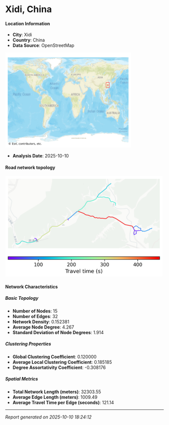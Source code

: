 # Xidi, China

#### Location Information

- **City**: Xidi
- **Country**: China
- **Data Source**: OpenStreetMap
<img src="Xidi_location.png" alt="Xidi Location Map" width="400" />

- **Analysis Date**: 2025-10-10

#### Road network topology

<img src="Xidi_network_map.png" alt="Xidi Road Network Map" width="500"/>

#### Network Characteristics

##### Basic Topology

- **Number of Nodes**: 15
- **Number of Edges**: 32
- **Network Density**: 0.152381
- **Average Node Degree**: 4.267
- **Standard Deviation of Node Degrees**: 1.914

##### Clustering Properties

- **Global Clustering Coefficient**: 0.120000
- **Average Local Clustering Coefficient**: 0.185185
- **Degree Assortativity Coefficient**: -0.308176

##### Spatial Metrics

- **Total Network Length (meters)**: 32303.55
- **Average Edge Length (meters)**: 1009.49
- **Average Travel Time per Edge (seconds)**: 121.14

---
*Report generated on 2025-10-10 18:24:12*
